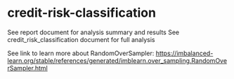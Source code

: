 # credit-risk-classification
See report document for analysis summary and results
See credit_risk_classification document for full analysis


See link to learn more about RandomOverSampler: https://imbalanced-learn.org/stable/references/generated/imblearn.over_sampling.RandomOverSampler.html
